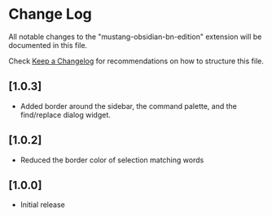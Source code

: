 # Change Log

All notable changes to the "mustang-obsidian-bn-edition" extension will be documented in this file.

Check [Keep a Changelog](http://keepachangelog.com/) for recommendations on how to structure this file.

## [1.0.3]
- Added border around the sidebar, the command palette, and the find/replace dialog widget.

## [1.0.2]
- Reduced the border color of selection matching words

## [1.0.0]
- Initial release
